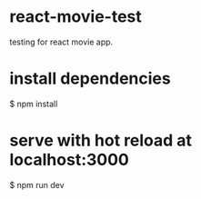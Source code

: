 # react-movie-test
testing for react movie app.

# install dependencies
$ npm install

# serve with hot reload at localhost:3000
$ npm run dev